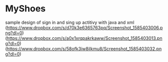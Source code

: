 # MyShoes
sample design of sign in and sing up actitivy with java and xml
(https://www.dropbox.com/s/d70k3e6365763pq/Screenshot_1585403006.png?dl=0)
(https://www.dropbox.com/s/a0x1xrqpakrkaww/Screenshot_1585403013.png?dl=0)
(https://www.dropbox.com/s/58ofk3iw8ilkmu8/Screenshot_1585403032.png?dl=0)
